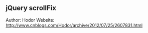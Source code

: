 jQuery scrollFix
--------------------------------
Author: Hodor
Website: http://www.cnblogs.com/Hodor/archive/2012/07/25/2607831.html

